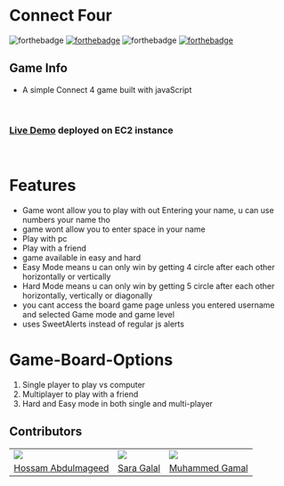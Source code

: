 # Connect Four 

![forthebadge](https://forthebadge.com/images/badges/built-with-love.svg)
[![forthebadge](https://forthebadge.com/images/badges/made-with-javascript.svg)](https://forthebadge.com)
![forthebadge](https://forthebadge.com/images/badges/uses-css.svg)
[![forthebadge](https://forthebadge.com/images/badges/uses-html.svg)](https://forthebadge.com)

## Game Info
- A simple Connect 4 game built with javaScript

<br>

### [Live Demo](http://54.162.254.26/index.html) deployed on EC2 instance 

<br>

# Features
* Game wont allow you to play with out Entering your name, u can use numbers your name tho
* game wont allow you to enter space in your name
* Play with pc 
* Play with a friend
* game available in easy and hard
* Easy Mode means u can only win by getting 4 circle after each other horizontally or vertically
* Hard Mode means u can only win by getting 5 circle after each other horizontally, vertically or diagonally
* you cant access the board game page unless you entered username and selected Game mode and game level
* uses SweetAlerts instead of regular js alerts



# Game-Board-Options
1. Single player to play vs computer
2. Multiplayer to play with a friend 
3. Hard and Easy mode in both single and multi-player  


## Contributors
<table>
  <tr>
    <td>
      <img src="https://avatars.githubusercontent.com/u/76717091?v=4"> </img>
    </td>
    <td>
    <img src="https://avatars.githubusercontent.com/u/53039820?v=4"> </img>
    </td>
    <td>
      <img src="https://avatars.githubusercontent.com/u/75258785?v=4"></img>
    </td>
  </tr>
  <tr>
    <td>
      <a href="https://github.com/abdulmageed02">Hossam Abdulmageed</a>
    </td>
   <td>
   <a href="https://github.com/sera364">Sara Galal</a>
   </td>
    <td>
      <a href="https://github.com/muhammedgamal760">Muhammed Gamal</a>
    </td>
 
</table> 

